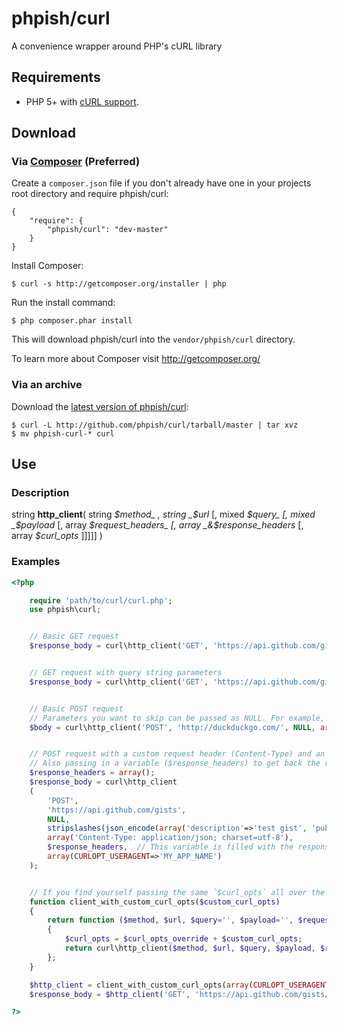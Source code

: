 # phpish/curl

A convenience wrapper around PHP's cURL library


## Requirements

* PHP 5+ with [cURL support](http://php.net/manual/en/book.curl.php).


## Download

### Via [Composer](http://getcomposer.org/) (Preferred)

Create a `composer.json` file if you don't already have one in your projects root directory and require phpish/curl:

```
{
	"require": {
		"phpish/curl": "dev-master"
	}
}
```

Install Composer:
```
$ curl -s http://getcomposer.org/installer | php
```

Run the install command:
```
$ php composer.phar install
```

This will download phpish/curl into the `vendor/phpish/curl` directory.

To learn more about Composer visit http://getcomposer.org/


### Via an archive
Download the [latest version of phpish/curl](https://github.com/phpish/curl/archives/master):

```shell
$ curl -L http://github.com/phpish/curl/tarball/master | tar xvz
$ mv phpish-curl-* curl
```

## Use


### Description

string __http_client__( string _$method_ , string _$url_ [, mixed _$query_ [, mixed _$payload_ [, array _$request_headers_ [, array _&$response_headers_ [, array _$curl_opts_ ]]]]] )


### Examples

```php
<?php

	require 'path/to/curl/curl.php';
	use phpish\curl;


	// Basic GET request
	$response_body = curl\http_client('GET', 'https://api.github.com/gists/public');


	// GET request with query string parameters
	$response_body = curl\http_client('GET', 'https://api.github.com/gists/public', array('page'=>1, 'per_page'=>2));


	// Basic POST request
	// Parameters you want to skip can be passed as NULL. For example, here the query parameter is passed as NULL.
	$body = curl\http_client('POST', 'http://duckduckgo.com/', NULL, array('q'=>'42', 'format'=>'json'));


	// POST request with a custom request header (Content-Type) and an overriden cURL opt (CURLOPT_USERAGENT)
	// Also passing in a variable ($response_headers) to get back the response headers
	$response_headers = array();
	$response_body = curl\http_client
	(
		'POST',
		'https://api.github.com/gists',
		NULL,
		stripslashes(json_encode(array('description'=>'test gist', 'public'=>true, 'files'=>array('42.txt'=>array('content'=>'The Answer to the Ultimate Question of Life, the Universe, and Everything'))))),
		array('Content-Type: application/json; charset=utf-8'),
		$response_headers,	// This variable is filled with the response headers
		array(CURLOPT_USERAGENT=>'MY_APP_NAME')
	);


	// If you find yourself passing the same `$curl_opts` all over the place, do this instead:
	function client_with_custom_curl_opts($custom_curl_opts)
	{
		return function ($method, $url, $query='', $payload='', $request_headers=array(), &$response_headers=array(), $curl_opts_override=array()) use ($custom_curl_opts)
		{
			$curl_opts = $curl_opts_override + $custom_curl_opts;
			return curl\http_client($method, $url, $query, $payload, $request_headers, $response_headers, $curl_opts);
		};
	}

	$http_client = client_with_custom_curl_opts(array(CURLOPT_USERAGENT=>'MY_APP_NAME'));
	$response_body = $http_client('GET', 'https://api.github.com/gists/public');

?>
```